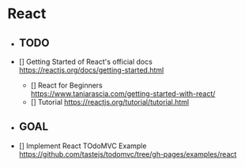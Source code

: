 # React 

* ## TODO

- [] Getting Started of React's official docs\
https://reactjs.org/docs/getting-started.html

    - [] React for Beginners\
    https://www.taniarascia.com/getting-started-with-react/
    - [] Tutorial
    https://reactjs.org/tutorial/tutorial.html

* ## GOAL

- [] Implement React TOdoMVC Example\
https://github.com/tastejs/todomvc/tree/gh-pages/examples/react